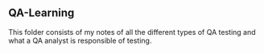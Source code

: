 ## QA-Learning

This folder consists of my notes of all the different types of QA testing and what a QA analyst is responsible of testing.
